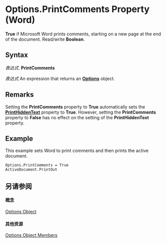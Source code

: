 
# Options.PrintComments Property (Word)

 **True** if Microsoft Word prints comments, starting on a new page at the end of the document. Read/write **Boolean**.


## Syntax

 _表达式_. **PrintComments**

 _表达式_ An expression that returns an **[Options](873b7b99-3fe1-fd89-9ece-a9355cb827dc.md)** object.


## Remarks

Setting the  **PrintComments** property to **True** automatically sets the **[PrintHiddenText](4f047b82-884e-5109-b931-838f3742094d.md)** property to **True**. However, setting the **PrintComments** property to **False** has no effect on the setting of the **PrintHiddenText** property.


## Example

This example sets Word to print comments and then prints the active document.


```
Options.PrintComments = True 
ActiveDocument.PrintOut
```


## 另请参阅


#### 概念


[Options Object](873b7b99-3fe1-fd89-9ece-a9355cb827dc.md)
#### 其他资源


[Options Object Members](http://msdn.microsoft.com/library/76cd9dfe-6bbb-4c3d-0bfc-79a62bedd15e%28Office.15%29.aspx)